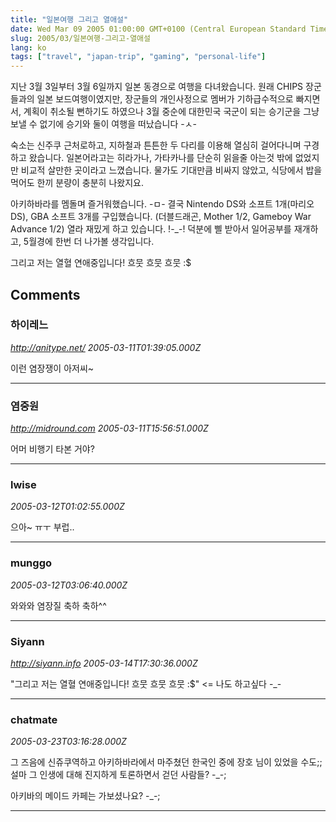 ```yaml
---
title: "일본여행 그리고 열애설"
date: Wed Mar 09 2005 01:00:00 GMT+0100 (Central European Standard Time)
slug: 2005/03/일본여행-그리고-열애설
lang: ko
tags: ["travel", "japan-trip", "gaming", "personal-life"]
---
```


지난 3월 3일부터 3월 6일까지 일본 동경으로 여행을 다녀왔습니다.
원래 CHIPS 장군들과의 일본 보드여행이였지만, 장군들의 개인사정으로
멤버가 기하급수적으로 빠지면서, 계획이 취소될 뻔하기도 하였으나
3월 중순에 대한민국 국군이 되는 승기군을 그냥 보낼 수 없기에 
승기와 둘이 여행을 떠났습니다 -ㅅ-

숙소는 신주쿠 근처로하고, 지하철과 튼튼한 두 다리를 이용해 열심히 걸어다니며
구경하고 왔습니다. 일본어라고는 히라가나, 가타카나를 단순히 읽을줄 아는것 밖에
없었지만 비교적 살만한 곳이라고 느꼈습니다.
물가도 기대만큼 비싸지 않았고, 식당에서 밥을 먹어도 한끼 분량이 충분히 나왔지요.

아키하바라를 멤돌며 즐거워했습니다. -ㅁ- 결국 Nintendo DS와 소프트 1개(마리오DS),
GBA 소프트 3개를 구입했습니다. (더블드래곤, Mother 1/2, Gameboy War Advance 1/2)
열라 재밌게 하고 있습니다. !-_-! 덕분에 삘 받아서 일어공부를 재개하고, 5월경에 한번
더 나가볼 생각입니다. 

그리고 저는 열혈 연애중입니다! 흐뭇 흐뭇 흐뭇 :$

## Comments

### 하이레느
*http://anitype.net/*
*2005-03-11T01:39:05.000Z*

이런 염장쟁이 아저씨~

---

### 염중원
*http://midround.com*
*2005-03-11T15:56:51.000Z*

어머 비행기 타본 거야?

---

### lwise
*2005-03-12T01:02:55.000Z*

으아~ ㅠㅜ 부럽..

---

### munggo
*2005-03-12T03:06:40.000Z*

와와와 염장질 축하 축하^^

---

### Siyann
*http://siyann.info*
*2005-03-14T17:30:36.000Z*

"그리고 저는 열혈 연애중입니다! 흐뭇 흐뭇 흐뭇 :$" <= 나도 하고싶다 -_-

---

### chatmate
*2005-03-23T03:16:28.000Z*

그 즈음에 신쥬쿠역하고 아키하바라에서 마주쳤던 한국인 중에 장호 님이 있었을 수도;;  설마 그 인생에 대해 진지하게 토론하면서 걷던 사람들? -_-;

아키바의 메이드 카페는 가보셨나요? -_-;

---
